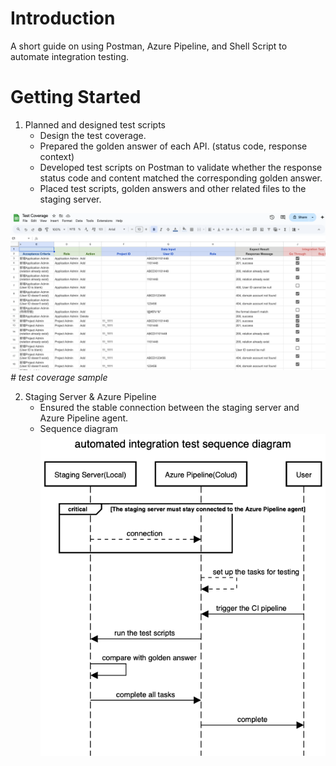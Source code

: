 # Introduction 
A short guide on using Postman, Azure Pipeline, and Shell Script to automate integration testing.

# Getting Started
1) Planned and designed test scripts
    * Design the test coverage.
    * Prepared the golden answer of each API. (status code, response context)
    * Developed test scripts on Postman to validate whether the response status code and content matched the corresponding golden answer.
    * Placed test scripts, golden answers and other related files to the staging server.

![image](https://github.com/twqunnieliang/shiba-integration-testing/blob/main/image/test-coverage.png)
_# test coverage sample_

2) Staging Server & Azure Pipeline
    * Ensured the stable connection between the staging server and Azure Pipeline agent.
    * Sequence diagram
![image](https://github.com/twqunnieliang/shiba-integration-testing/blob/main/image/automated%20integration%20test%20sequence%20diagram.png)
